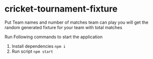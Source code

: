 
# cricket-tournament-fixture
Put Team names and number of matches team can play you will get the random generated fixture for your team with total matches

Run Following commands to start the application
1. Install dependencies 
 `npm i`
 2. Run script
  `npm start`
  
